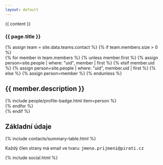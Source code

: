 ```yaml
---
layout: default
---
```


<div class="container container--default pt-8 lg:py-24">
  <article class="space-y-8 lg:space-y-16">
    <div class="lg:flex lg:mt-8 space-y-16 lg:space-y-0 lg:space-x-8 xl:space-x-16">
      <section class="lg:w-3/5 xl:w-2/3">
        <div class="content-block w-full lg:mt-8">
          {{ content }}
        </div>
        <h1 class="head-alt-md md:head-alt-lg max-w-5xl mb-8">{{ page.title }}</h1>
        {% assign team = site.data.teams.contact %}
        {% if team.members.size > 0 %}
        <div class="space-y-8">
          {% for member in team.members %}
            {% unless member.first %}
              {% assign person=site.people | where: "uid", member | first %}
            {% elsif member.uid %}
              {% assign person=site.people | where: "uid", member.uid | first %}
            {% else %}
              {% assign person=member %}
            {% endunless %}
            <div>
              <h2 class="head-heavy-sm mb-2 lg:mb-4">{{ member.description }}</h2>
              <div class="card elevation-3">
                <div class="card__body">
                  {% include people/profile-badge.html item=person %}
                </div>
              </div>
            </div>
          {% endfor %}
        </div>
        {% endif %}
      </section>
      <section class="lg:w-2/5 xl:w-1/3 lg:pt-0">
        <div class="lg:card lg:elevation-10">
          <div class="lg:card__body content-block">
            <h2>Základní údaje</h2>
            <div class="space-y-4">
              {% include contacts/summary-table.html %}
    		      <p>Každý člen strany má email ve tvaru: <tt>jmeno.prijmeni@pirati.cz</tt></p>
            </div>
          </div>
        </div>
      </section>
    </div>
    {% include social.html %}
  </article>
</div>

